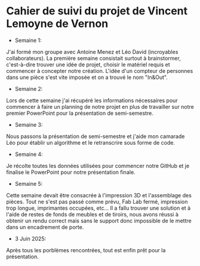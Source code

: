 # Cahier de suivi du projet de Vincent Lemoyne de Vernon

* Semaine 1:

J'ai formé mon groupe avec Antoine Menez et Léo David (incroyables collaborateurs). La première semaine consistait surtout à brainstormer, c'est-à-dire trouver une idée de projet, choisir le matériel requis et commencer à concepter notre création. L'idée d'un compteur de personnes dans une pièce s'est vite imposée et on a trouvé le nom "In&Out".

* Semaine 2:

Lors de cette semaine j'ai récupéré les informations nécessaires pour commencer à faire un planning de notre projet en plus de travailler sur notre premier PowerPoint pour la présentation de semi-semestre.

* Semaine 3:

Nous passons la présentation de semi-semestre et j'aide mon camarade Léo pour établir un algorithme et le retranscrire sous forme de code.

* Semaine 4:

Je récolte toutes les données utilisées pour commencer notre GitHub et je finalise le PowerPoint pour notre présentation finale.

* Semaine 5:

Cette semaine devait être consacrée à l'impression 3D et l'assemblage des pièces. Tout ne s'est pas passé comme prévu, Fab Lab fermé, impression trop longue, imprimantes occupées, etc... Il a fallu trouver une solution et à l'aide de restes de fonds de meubles et de tiroirs, nous avons réussi à obtenir un rendu correct mais sans le support donc impossible de le mettre dans un encadrement de porte.

* 3 Juin 2025:

Après tous les porblèmes rencontrées, tout est enfin prêt pour la présentation.
